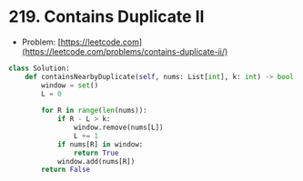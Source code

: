 # 219. Contains Duplicate II

- Problem: [https://leetcode.com](https://leetcode.com/problems/contains-duplicate-ii/)

```python
class Solution:
    def containsNearbyDuplicate(self, nums: List[int], k: int) -> bool:
        window = set()
        L = 0
        
        for R in range(len(nums)):
            if R - L > k:
                window.remove(nums[L])
                L += 1
            if nums[R] in window:
                return True
            window.add(nums[R])
        return False
```